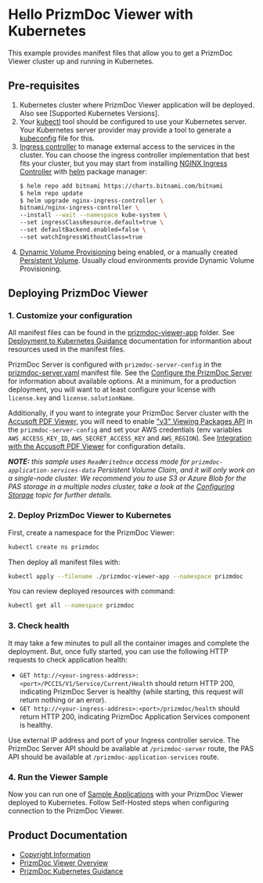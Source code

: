 # Hello PrizmDoc Viewer with Kubernetes

This example provides manifest files that allow you to get a PrizmDoc Viewer cluster up and running in Kubernetes.

## Pre-requisites

1. Kubernetes cluster where PrizmDoc Viewer application will be deployed. Also see [Supported Kubernetes Versions].
2. Your [kubectl] tool should be configured to use your Kubernetes server. Your Kubernetes server provider may provide a tool to generate a [kubeconfig] file for this.
3. [Ingress controller] to manage external access to the services in the cluster. You can choose the ingress controller implementation that best fits your cluster, but you may start from installing [NGINX Ingress Controller] with [helm] package manager:
    ```sh
    $ helm repo add bitnami https://charts.bitnami.com/bitnami
    $ helm repo update
    $ helm upgrade nginx-ingress-controller \
    bitnami/nginx-ingress-controller \
    --install --wait --namespace kube-system \
    --set ingressClassResource.default=true \
    --set defaultBackend.enabled=false \
    --set watchIngressWithoutClass=true
    ```
4. [Dynamic Volume Provisioning] being enabled, or a manually created [Persistent Volume]. Usually cloud environments provide Dynamic Volume Provisioning.

## Deploying PrizmDoc Viewer

### 1. Customize your configuration

All manifest files can be found in the [prizmdoc-viewer-app](./prizmdoc-viewer-app) folder. See [Deployment to Kubernetes Guidance] documentation for informantion about resources used in the manifest files.

PrizmDoc Server is configured with `prizmdoc-server-config` in the [prizmdoc-server.yaml](prizmdoc-viewer-app/prizmdoc-server.yaml) manifest file. See the [Configure the PrizmDoc Server] for information about available options. At a minimum, for a production deployment, you will want to at least configure your license with `license.key` and `license.solutionName`. 

Additionally, if you want to integrate your PrizmDoc Server cluster with the [Accusoft PDF Viewer], you will need to enable ["v3" Viewing Packages API] in the `prizmdoc-server-config` and set your AWS credentials (env variables `AWS_ACCESS_KEY_ID`, `AWS_SECRET_ACCESS_KEY` and `AWS_REGION`). See [Integration with the Accusoft PDF Viewer] for configuration details.

_**NOTE:** this sample uses `ReadWriteOnce` access mode for `prizmdoc-application-services-data` Persistent Volume Claim, and it will only work on a single-node cluster. We recommend you to use S3 or Azure Blob for the PAS storage in a multiple nodes cluster, take a look at the [Configuring Storage] topic for further details._

### 2. Deploy PrizmDoc Viewer to Kubernetes

First, create a namespace for the PrizmDoc Viewer:
```sh
kubectl create ns prizmdoc
```

Then deploy all manifest files with:
```sh
kubectl apply --filename ./prizmdoc-viewer-app --namespace prizmdoc
```

You can review deployed resources with command:
```sh
kubectl get all --namespace prizmdoc
```

### 3. Check health

It may take a few minutes to pull all the container images and complete the deployment. But, once fully started, you can use the following HTTP requests to check application health:
* `GET http://<your-ingress-address>:<port>/PCCIS/V1/Service/Current/Health` should return HTTP 200, indicating PrizmDoc Server is healthy (while starting, this request will return nothing or an error).
* `GET http://<your-ingress-address>:<port>/prizmdoc/health` should return HTTP 200, indicating PrizmDoc Application Services component is healthy.

Use external IP address and port of your Ingress controller service. The PrizmDoc Server API should be available at `/prizmdoc-server` route, the PAS API should be available at `/prizmdoc-application-services` route.

### 4. Run the Viewer Sample

Now you can run one of [Sample Applications] with your PrizmDoc Viewer deployed to Kubernetes. Follow Self-Hosted steps when configuring connection to the PrizmDoc Viewer.

## Product Documentation

* [Copyright Information]
* [PrizmDoc Viewer Overview]
* [PrizmDoc Kubernetes Guidance]


[kubectl]: https://kubernetes.io/docs/reference/kubectl/kubectl/
[kubeconfig]: https://kubernetes.io/docs/concepts/configuration/organize-cluster-access-kubeconfig/
[Dynamic Volume Provisioning]: https://kubernetes.io/docs/concepts/storage/dynamic-provisioning/
[Persistent Volume]: https://kubernetes.io/docs/concepts/storage/persistent-volumes/
[Ingress controller]: https://kubernetes.io/docs/concepts/services-networking/ingress-controllers/
[NGINX Ingress Controller]: https://bitnami.com/stack/nginx-ingress-controller/helm
[helm]: https://helm.sh/
[Deployment to Kubernetes Guidance]: https://help.accusoft.com/PrizmDoc/preview/HTML/deployment-to-kubernetes-guidance.html
[Configure the PrizmDoc Server]: https://help.accusoft.com/PrizmDoc/preview/HTML/configure-the-prizmdoc-server.html
[Accusoft PDF Viewer]: https://www.accusoft.com/products/pdf-collection/accusoft-pdf-viewer/
[Integration with the Accusoft PDF Viewer]: https://help.accusoft.com/PrizmDoc/preview/HTML/integration-with-pdf-viewer.html
["v3" Viewing Packages API]: https://help.accusoft.com/PrizmDoc/preview/HTML/pre-convert-documents-for-pdf-viewer.html
[Sample Applications]: https://help.accusoft.com/PrizmDoc/preview/HTML/viewer-samples.html
[Configuring Storage]: https://help.accusoft.com/PrizmDoc/preview/HTML/pas-configuration.html#configuring-storage
[Copyright Information]: https://help.accusoft.com/PrizmDoc/preview/HTML/copyright-information.html
[PrizmDoc Viewer Overview]: https://help.accusoft.com/PrizmDoc/preview/HTML/prizmdoc-overview.html
[PrizmDoc Kubernetes Guidance]: https://help.accusoft.com/PrizmDoc/preview/HTML/kubernetes-overview.html
